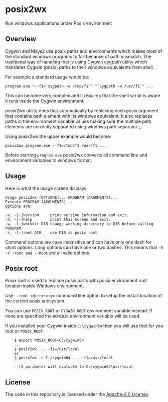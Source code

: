 # posix2wx

Run windows applications under Posix environment

## Overview

Cygwin and Msys2 use posix paths and environments which makes most of
the standard windows programs to fail because of path mismatch.
The traditional way of handling that is using Cygwin cygpath
utility which translates Cygwin (posix) paths to their windows
equivalents from shell.

For example a standard usage would be:
```
program.exe "--f1=`cygpath -w /tmp/f1`" "`cygpath -w /usr/f1`" ...
```
This can become very complex and it requires that the shell
script is aware it runs inside the Cygwin environment.

posix2wx utility does that automatically by replacing each posix
argument that contains path element with its windows equivalent.
It also replaces paths in the environment variable values making
sure the multiple path elements are correctly separated using
windows path separator `;`.

Using posix2wx the upper example would become:
```
posix2wx program.exe --f1=/tmp/f1 /usr/f1 ...
```
Before starting `program.exe` posix2wx converts all command line
and environment variables to windows format.

## Usage

Here is what the usage screen displays
```
Usage posix2wx [OPTIONS]... PROGRAM [ARGUMENTS]...
Execute PROGRAM [ARGUMENTS]...
Options are:

-v, -[-]version     print version information and exit.
-h, -[-]help        print this screen and exit.
-w, -[-]workdir DIR change working directory to DIR before calling PROGRAM
-r, -[-]root DIR    use DIR as posix root
```

Command options are case insensitive and can have only one dash
for short options. Long options can have one or two dashes.
This means that `-R -r -root and --Root` are all valid options.

## Posix root

Posix root is used to replace posix parts with posix environment root
location inside Windows environment.

Use `--root <directory>` command line option to setup the install location
of the current posix subsystem.

You can use `POSIX_ROOT` or `CYGWIN_ROOT` environment variable instead.
If none are specified the `HOMEDIR` environment variable will be used.


If you installed your Cygwin inside `C:\cygwin64` then you will use
that for you root or `POSIX_ROOT`
```
    $ export POSIX_ROOT=C:/cygwin64
    ...
    $ posix2wx ... -f1=/usr/local
    or
    $ posix2wx -r C:/cygwin64 ... -f1=/usr/local

    --f1 parameter will evaluate to C:\cygwin64\usr\local
```

## License

The code in this repository is licensed under the [Apache-2.0 License](LICENSE.txt).
